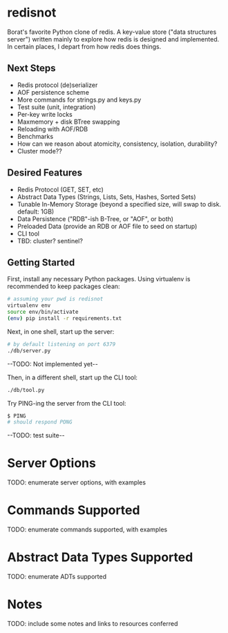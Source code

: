 # redisnot

Borat's favorite Python clone of redis. A key-value store ("data structures server") written mainly to explore how redis is designed and implemented. In certain places, I depart from how redis does things.

## Next Steps

- Redis protocol (de)serializer
- AOF persistence scheme
- More commands for strings.py and keys.py
- Test suite (unit, integration)
- Per-key write locks
- Maxmemory + disk BTree swapping
- Reloading with AOF/RDB
- Benchmarks
- How can we reason about atomicity, consistency, isolation, durability?
- Cluster mode??

## Desired Features
- Redis Protocol (GET, SET, etc)
- Abstract Data Types (Strings, Lists, Sets, Hashes, Sorted Sets)
- Tunable In-Memory Storage (beyond a specified size, will swap to disk. default: 1GB)
- Data Persistence ("RDB"-ish B-Tree, or "AOF", or both)
- Preloaded Data (provide an RDB or AOF file to seed on startup)
- CLI tool
- TBD: cluster? sentinel?

## Getting Started

First, install any necessary Python packages. Using virtualenv is recommended to keep packages clean:
```bash
# assuming your pwd is redisnot
virtualenv env
source env/bin/activate
(env) pip install -r requirements.txt
```

Next, in one shell, start up the server:
```bash
# by default listening on port 6379
./db/server.py
```

--TODO: Not implemented yet--

Then, in a different shell, start up the CLI tool:
```bash
./db/tool.py
```

Try PING-ing the server from the CLI tool:
```bash
$ PING
# should respond PONG
```

--TODO: test suite--

# Server Options

TODO: enumerate server options, with examples

# Commands Supported

TODO: enumerate commands supported, with examples

# Abstract Data Types Supported

TODO: enumerate ADTs supported

# Notes

TODO: include some notes and links to resources conferred
